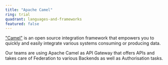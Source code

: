 ```yaml
---
title: "Apache Camel"
ring: trial
quadrant: languages-and-frameworks
featured: false
---
```


["Camel"](https://camel.apache.org/) is an open source integration framework that empowers you to quickly and easily integrate various systems consuming or producing data.

Our teams are using Apache Camel as API Gateway that offers APIs and takes care of Federation to various Backends as well as Authorisation tasks.

